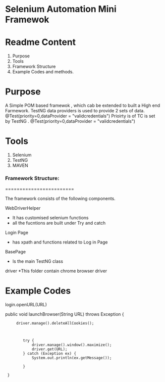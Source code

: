 Selenium Automation Mini Framewok
====================================

Readme Content
==============
1. Purpose
2. Tools 
3. Framework Structure
4. Example Codes and methods.


Purpose
=======
A Simple POM based framewok , which cab be extended to built a High end Farmework.
TestNG data providers is used to provide 2 sets of data.  @Test(priority=0,dataProvider = "validcredentials")
Prioirty is of TC is set by TestNG . @Test(priority=0,dataProvider = "validcredentials")

Tools 
========

1.	Selenium
2.	TestNG
3.   MAVEN 

### Framework Structure:
========================

The framework consists of the following components.

WebDriverHelper
* It has customised selenium functions 
* all the fucntions are built under Try and catch 


Login Page
* has xpath and functions related to Log in Page 

BasePage
* Is the main TestNG class

driver 
*This folder contain chrome browser driver


Example Codes
=================
login.openURL(URL)

 public void launchBrowser(String URL) throws Exception {
		 
		 driver.manage().deleteAllCookies();
		 
		 
		   
			try {								
		        driver.manage().window().maximize();   
		        driver.get(URL);									
			} catch (Exception ex) {
				System.out.println(ex.getMessage());
				
			}

	 }
	












 













